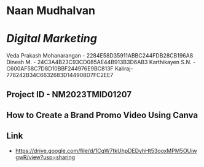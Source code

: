 # Naan Mudhalvan
# _Digital Marketing_

Veda Prakash Mohanarangan - 2284E58D35911ABBC244FDB28CB196A8
Dinesh M. - 24C3A4B23C93CD085AE44B913B3D6AB3
Karthikayen S.N. - C600AF58C7D8D10BBF244976E9BC813F
Kaliraj- 778242B34C6632683D144908D7FC2EE7

## Project ID - NM2023TMID01207
## How to Create a Brand Promo Video Using Canva
## Link
- https://drive.google.com/file/d/1CqW7tkUhpDEDyhHt53ooxMPM5OUiwgwR/view?usp=sharing
